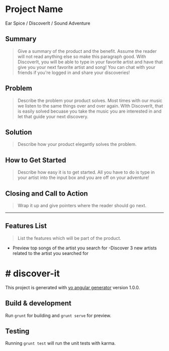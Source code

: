 

# Project Name #
Ear Spice / DiscoverIt / Sound Adventure

## Summary ##
  > Give a summary of the product and the benefit. Assume the reader will not read anything else so make this paragraph good.
  With DiscoverIt, you will be able to type in your favorite artist and have that give you your next favorite artist and song! You can chat with your friends if you're logged in and share your discoveries!

## Problem ##
  > Describe the problem your product solves.
  Most times with our music we listen to the same things over and over again. WIth DiscoverIt, that is easily solved becuase you take the music you are interested in and let that guide your next discovery. 

## Solution ##
  > Describe how your product elegantly solves the problem.

## How to Get Started ##
  > Describe how easy it is to get started.
  All you have to do is type in your artist into the input box and you are off on your adventure!

## Closing and Call to Action ##
  > Wrap it up and give pointers where the reader should go next.

----

## Features List ##
  > List the features which will be part of the product.
  - Preview top songs of the artist you search for
  -Discover 3 new artists related to the artist you searched for

# # discover-it

This project is generated with [yo angular generator](https://github.com/yeoman/generator-angular)
version 1.0.0.

## Build & development

Run `grunt` for building and `grunt serve` for preview.

## Testing

Running `grunt test` will run the unit tests with karma.